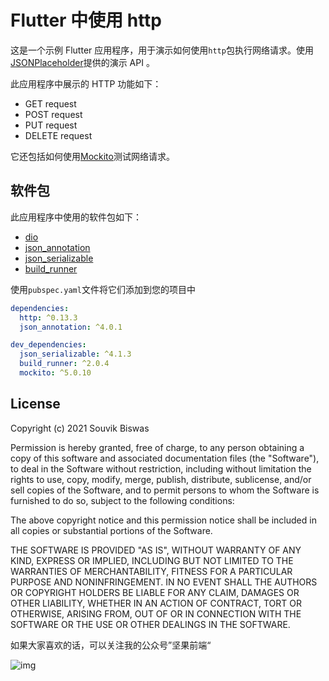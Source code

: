 # Flutter 中使用 http 

这是一个示例 Flutter 应用程序，用于演示如何使用`http`包执行网络请求。使用[JSONPlaceholder](https://jsonplaceholder.typicode.com/)提供的演示 API 。

此应用程序中展示的 HTTP 功能如下：

- GET request
- POST request
- PUT request
- DELETE request

它还包括如何使用[Mockito](https://pub.dev/packages/mockito)测试网络请求。

## 软件包

此应用程序中使用的软件包如下：

- [dio](https://pub.dev/packages/dio)
- [json_annotation](https://pub.dev/packages/json_annotation)
- [json_serializable](https://pub.dev/packages/json_serializable)
- [build_runner](https://pub.dev/packages/build_runner)

使用`pubspec.yaml`文件将它们添加到您的项目中

```yaml
dependencies:
  http: ^0.13.3
  json_annotation: ^4.0.1

dev_dependencies:
  json_serializable: ^4.1.3
  build_runner: ^2.0.4
  mockito: ^5.0.10
```

## License

Copyright (c) 2021 Souvik Biswas

Permission is hereby granted, free of charge, to any person obtaining a copy
of this software and associated documentation files (the "Software"), to deal
in the Software without restriction, including without limitation the rights
to use, copy, modify, merge, publish, distribute, sublicense, and/or sell
copies of the Software, and to permit persons to whom the Software is
furnished to do so, subject to the following conditions:

The above copyright notice and this permission notice shall be included in all
copies or substantial portions of the Software.

THE SOFTWARE IS PROVIDED "AS IS", WITHOUT WARRANTY OF ANY KIND, EXPRESS OR
IMPLIED, INCLUDING BUT NOT LIMITED TO THE WARRANTIES OF MERCHANTABILITY,
FITNESS FOR A PARTICULAR PURPOSE AND NONINFRINGEMENT. IN NO EVENT SHALL THE
AUTHORS OR COPYRIGHT HOLDERS BE LIABLE FOR ANY CLAIM, DAMAGES OR OTHER
LIABILITY, WHETHER IN AN ACTION OF CONTRACT, TORT OR OTHERWISE, ARISING FROM,
OUT OF OR IN CONNECTION WITH THE SOFTWARE OR THE USE OR OTHER DEALINGS IN THE
SOFTWARE.



如果大家喜欢的话，可以关注我的公众号”坚果前端“

![img](https://luckly007.oss-cn-beijing.aliyuncs.com/images3B1E633F742DA026057B26D3BA8FEB15.jpg)
